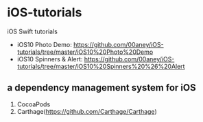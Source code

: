 # iOS-tutorials
iOS Swift tutorials

- iOS10 Photo Demo: https://github.com/00aney/iOS-tutorials/tree/master/iOS10%20Photo%20Demo
- iOS10 Spinners & Alert: https://github.com/00aney/iOS-tutorials/tree/master/iOS10%20Spinners%20%26%20Alert




## a dependency management system for iOS
1. CocoaPods
2. Carthage(https://github.com/Carthage/Carthage)
 
